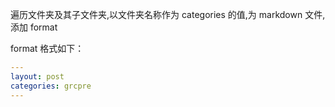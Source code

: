
遍历文件夹及其子文件夹,以文件夹名称作为 categories 的值,为 markdown 文件,添加 format

format 格式如下：
```yaml
---
layout: post
categories: grcpre
---
```
